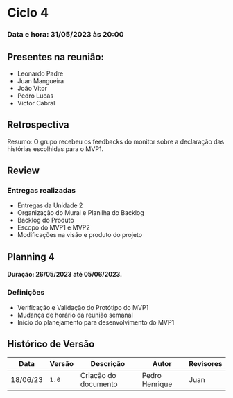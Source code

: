 # Ciclo 4

### Data e hora: 31/05/2023 às 20:00

## Presentes na reunião:

- Leonardo Padre
- Juan Mangueira
- João Vitor
- Pedro Lucas
- Victor Cabral

## Retrospectiva
Resumo: O grupo recebeu os feedbacks do monitor sobre a declaração das histórias escolhidas para o MVP1.

## Review

### Entregas realizadas

* Entregas da Unidade 2
* Organização do Mural e Planilha do Backlog
* Backlog do Produto
* Escopo do MVP1 e MVP2
* Modificações na visão e produto do projeto

## Planning 4

#### Duração: 26/05/2023 até 05/06/2023.

### Definições

* Verificação e Validação do Protótipo do MVP1
* Mudança de horário da reunião semanal
* Início do planejamento para desenvolvimento do MVP1

## Histórico de Versão

Data | Versão | Descrição | Autor | Revisores
---- | ------ | --------- | ----- | ---------
18/06/23 | `1.0` | Criação do documento | Pedro Henrique | Juan